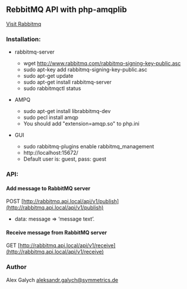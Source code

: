 ## RebbitMQ API with php-amqplib ##

[Visit Rabbitmq](http://www.rabbitmq.com/)

### Installation: ###

* rabbitmq-server
    * wget http://www.rabbitmq.com/rabbitmq-signing-key-public.asc
    * sudo apt-key add rabbitmq-signing-key-public.asc
    * sudo apt-get update
    * sudo apt-get install rabbitmq-server
    * sudo rabbitmqctl status

* AMPQ
    * sudo apt-get install librabbitmq-dev
    * sudo pecl install amqp
    * You should add "extension=amqp.so" to php.ini
    
* GUI
    * sudo rabbitmq-plugins enable rabbitmq_management
    * http://localhost:15672/
    * Default user is: guest, pass: guest

### API: ###

#### Add message to RabbitMQ server #####

POST [http://rabbitmq.api.local/api/v1/publish](http://rabbitmq.api.local/api/v1/publish)

* data: message => ‘message text’.

#### Receive message from RabbitMQ server #####

GET [http://rabbitmq.api.local/api/v1/receive](http://rabbitmq.api.local/api/v1/receive)

### Author ###
Alex Galych <aleksandr.galych@symmetrics.de>